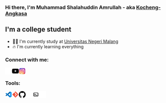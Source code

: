 ### Hi there, I'm Muhammad Shalahuddin Amrullah - aka [Kocheng-Angkasa][website]

## I'm a college student
- 👨‍🎓 I'm currently study at [Universitas Negeri Malang][webuniv]
- 🔥 I'm currently learning everything

### Connect with me:
[<img align="left" alt="amrul-pudding" width="22px" src="/icons/connectwithMe/youtube-dark.svg" />][youtubelight]
[<img align="left" alt="amrul-pudding" width="22px" src="/icons/connectwithMe/youtube-light.svg" />][youtubedark]
[<img align="left" alt="amrul-pudding" width="22px" src="/icons/connectwithMe/instagram.svg" />][instagram]

<br />

### Tools:
[<img align="left" alt="amrul-pudding" width="22px" src="/icons/langandTool/vscode.svg" />][#]
[<img align="left" alt="amrul-pudding" width="22px" src="/icons/langandTool/git.svg" />][#]
[<img align="left" alt="amrul-pudding" width="22px" src="/icons/langandTool/github-light.svg" />][#light]
[<img align="left" alt="amrul-pudding" width="22px" src="/icons/langandTool/github-dark.svg" />][#dark]
[<img align="left" alt="amrul-pudding" width="22px" src="/icons/langandTool/terminal-light.svg" />][#light]
[<img align="left" alt="amrul-pudding" width="22px" src="/icons/langandTool/terminal-dark.svg" />][#dark]

[website]: https://amrul-pudding.github.io/
[instagram]: https://www.instagram.com/kocheng_angkasa/
[webuniv]: https://um.ac.id/
[youtube]: https://www.youtube.com/channel/UCrZPSPaosi_BCStWEbHuXCg
[youtubelight]: https://www.youtube.com/channel/UCrZPSPaosi_BCStWEbHuXCg#gh-light-mode-only
[youtubedark]: https://www.youtube.com/channel/UCrZPSPaosi_BCStWEbHuXCg#gh-dark-mode-only
[#]: #
[#dark]: #gh-dark-mode-only
[#light]: #gh-light-mode-only
